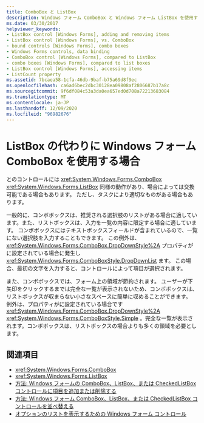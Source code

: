 ```yaml
---
title: ComboBox と ListBox
description: Windows フォーム ComboBox と Windows フォーム ListBox を使用する方法について説明します。また、タスクに適しているかどうかを判断する方法についても説明します。
ms.date: 03/30/2017
helpviewer_keywords:
- ListBox control [Windows Forms], adding and removing items
- ListBox control [Windows Forms], vs. ComboBox
- bound controls [Windows Forms], combo boxes
- Windows Forms controls, data binding
- ComboBox control [Windows Forms], compared to ListBox
- combo boxes [Windows Forms], compared to list boxes
- ListBox control [Windows Forms], accessing items
- ListCount property
ms.assetid: 7bcaea58-1cfa-46db-9baf-b75a69d8f9ec
ms.openlocfilehash: ca6ad6bec2dbc30128ea09808af2806687b17a8c
ms.sourcegitcommit: 9f6df084c53a3da0ea657ed0d708a72213683084
ms.translationtype: MT
ms.contentlocale: ja-JP
ms.lasthandoff: 12/09/2020
ms.locfileid: "96982676"
---
```

# <a name="when-to-use-a-windows-forms-combobox-instead-of-a-listbox"></a>ListBox の代わりに Windows フォーム ComboBox を使用する場合
とのコントロールには <xref:System.Windows.Forms.ComboBox> <xref:System.Windows.Forms.ListBox> 同様の動作があり、場合によっては交換可能である場合もあります。 ただし、タスクにより適切なものがある場合もあります。  
  
 一般的に、コンボボックスは、推奨される選択肢のリストがある場合に適しています。また、リストボックスは、入力を一覧の内容に限定する場合に適しています。 コンボボックスにはテキストボックスフィールドが含まれているので、一覧にない選択肢を入力することもできます。 この例外は、 <xref:System.Windows.Forms.ComboBox.DropDownStyle%2A> プロパティがに設定されている場合に発生し <xref:System.Windows.Forms.ComboBoxStyle.DropDownList> ます。 この場合、最初の文字を入力すると、コントロールによって項目が選択されます。  
  
 また、コンボボックスでは、フォーム上の領域が節約されます。 ユーザーが下矢印をクリックするまでは完全な一覧が表示されないため、コンボボックスは、リストボックスが収まらない小さなスペースに簡単に収めることができます。 例外は、プロパティがに設定されている場合です <xref:System.Windows.Forms.ComboBox.DropDownStyle%2A> <xref:System.Windows.Forms.ComboBoxStyle.Simple> 。完全な一覧が表示されます。コンボボックスは、リストボックスの場合よりも多くの領域を必要とします。  
  
## <a name="see-also"></a>関連項目

- <xref:System.Windows.Forms.ComboBox>
- <xref:System.Windows.Forms.ListBox>
- [方法: Windows フォームの ComboBox、ListBox、または CheckedListBox コントロールに項目を追加または削除する](add-and-remove-items-from-a-wf-combobox.md)
- [方法: Windows フォーム ComboBox、ListBox、または CheckedListBox コントロールを並べ替える](sort-the-contents-of-a-wf-combobox-listbox-or-checkedlistbox-control.md)
- [オプションのリストを表示するための Windows フォーム コントロール](windows-forms-controls-used-to-list-options.md)
